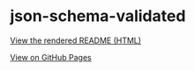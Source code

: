 # json-schema-validated

[View the rendered README (HTML)](pages/readme.html)

[View on GitHub Pages](https://ian-hoyle.github.io/json-schema-validated/pages/readme.html)
